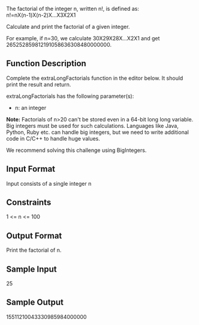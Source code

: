 The factorial of the integer n, written n!, is defined as:<br>
<t><t>n!=nX(n-1)X(n-2)X...X3X2X1

Calculate and print the factorial of a given integer.

For example, if n=30, we calculate 30X29X28X...X2X1 and get 265252859812191058636308480000000.

<h2> Function Description </h2>

Complete the extraLongFactorials function in the editor below. It should print the result and return.

extraLongFactorials has the following parameter(s):
<ul>
  <li> n: an integer </li>
</ul>
<strong>Note:</strong> Factorials of n>20 can't be stored even in a 64-bit long long variable. Big integers must be used for such calculations. Languages like Java, Python, Ruby etc. can handle big integers, but we need to write additional code in C/C++ to handle huge values.

We recommend solving this challenge using BigIntegers.

<h2> Input Format </h2>

Input consists of a single integer n

<h2> Constraints </h2>

1 <= n <= 100

<h2> Output Format </h2>

Print the factorial of n.

<h2> Sample Input </h2>

25

<h2> Sample Output </h2>

15511210043330985984000000
